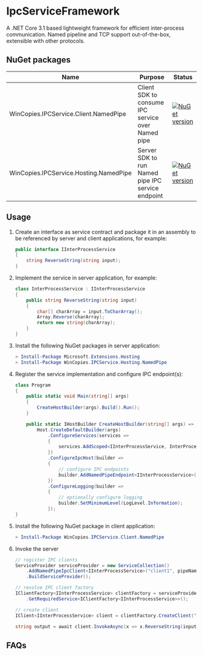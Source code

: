 # IpcServiceFramework

A .NET Core 3.1 based lightweight framework for efficient inter-process communication.
Named pipeline and TCP support out-of-the-box, extensible with other protocols.

## NuGet packages
| Name | Purpose | Status |
| ---- | ------- | ------ |
| WinCopies.IPCService.Client.NamedPipe | Client SDK to consume IPC service over Named pipe | [![NuGet version](https://badge.fury.io/nu/WinCopies.IPCService.Client.NamedPipe.svg)](https://badge.fury.io/nu/WinCopies.IPCService.Client.NamedPipe) |
| WinCopies.IPCService.Hosting.NamedPipe | Server SDK to run Named pipe IPC service endpoint | [![NuGet version](https://badge.fury.io/nu/WinCopies.IPCService.Hosting.NamedPipe.svg)](https://badge.fury.io/nu/WinCopies.IPCService.Hosting.NamedPipe) |


## Usage

 1. Create an interface as service contract and package it in an assembly to be referenced by server and client applications, for example:

    ```csharp
    public interface IInterProcessService
    {
        string ReverseString(string input);
    }
    ```

 1. Implement the service in server application, for example:
 
    ```csharp
    class InterProcessService : IInterProcessService
    {
        public string ReverseString(string input)
        {
            char[] charArray = input.ToCharArray();
            Array.Reverse(charArray);
            return new string(charArray);
        }
    }
    ```

 1. Install the following NuGet packages in server application:

    ```powershell
    > Install-Package Microsoft.Extensions.Hosting
    > Install-Package WinCopies.IPCService.Hosting.NamedPipe
    ```

 1. Register the service implementation and configure IPC endpoint(s):

    ```csharp
    class Program
    {
        public static void Main(string[] args)
        {
            CreateHostBuilder(args).Build().Run();
        }

        public static IHostBuilder CreateHostBuilder(string[] args) =>
            Host.CreateDefaultBuilder(args)
                .ConfigureServices(services =>
                {
                    services.AddScoped<IInterProcessService, InterProcessService>();
                })
                .ConfigureIpcHost(builder =>
                {
                    // configure IPC endpoints
                    builder.AddNamedPipeEndpoint<IInterProcessService>(pipeName: "pipeinternal");
                })
                .ConfigureLogging(builder =>
                {
                    // optionally configure logging
                    builder.SetMinimumLevel(LogLevel.Information);
                });
    }
    ```

 1. Install the following NuGet package in client application:

    ```powershell
    > Install-Package WinCopies.IPCService.Client.NamedPipe
    ```

 1. Invoke the server

    ```csharp
    // register IPC clients
    ServiceProvider serviceProvider = new ServiceCollection()
        .AddNamedPipeIpcClient<IInterProcessService>("client1", pipeName: "pipeinternal")
        .BuildServiceProvider();

    // resolve IPC client factory
    IClientFactory<IInterProcessService> clientFactory = serviceProvider
        .GetRequiredService<IClientFactory<IInterProcessService>>();

    // create client
    IClient<IInterProcessService> client = clientFactory.CreateClient("client1");

    string output = await client.InvokeAsync(x => x.ReverseString(input));
    ```

## FAQs


